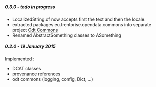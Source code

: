 
##### 0.3.0  -  todo in progress

 - LocalizedString.of now accepts first the text and then the locale.
 - extracted packages eu.trentorise.opendata.commons into separate project [Odt Commons](https://github.com/opendatatrentino/odt-commons)
 - Renamed AbstractSomething classes to ASomething

##### 0.2.0  -  19 January 2015

Implemented :
- DCAT classes
- provenance references
- odt commons (logging, config, Dict, ...)
